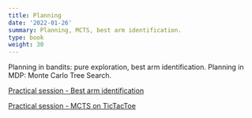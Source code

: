 ```yaml
---
title: Planning
date: '2022-01-26'
summary: Planning, MCTS, best arm identification.
type: book
weight: 30
---
```


Planning in bandits: pure exploration, best arm identification.
Planning in MDP: Monte Carlo Tree Search.

<!--more-->

[Practical session - Best arm identification](bai.zip)

[Practical session - MCTS on TicTacToe](tictactoe.zip)
